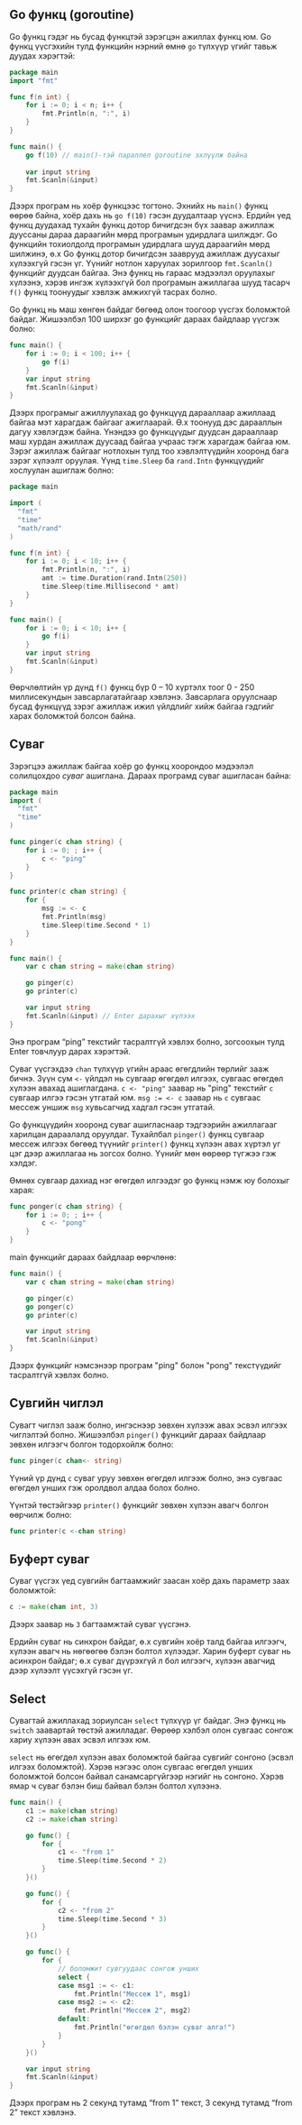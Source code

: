 ##  Go функц (goroutine)

Go функц гэдэг нь бусад функцтэй зэрэгцэн ажиллах функц юм. Go функц үүсгэхийн тулд функцийн нэрний өмнө `go` түлхүүр үгийг тавьж дуудах хэрэгтэй:

```go
package main
import "fmt"

func f(n int) {
    for i := 0; i < n; i++ {
        fmt.Println(n, ":", i)
    }
}

func main() {
    go f(10) // main()-тэй параллел goroutine эхлүүлж байна
    
    var input string
    fmt.Scanln(&input)
}
```

Дээрх програм нь хоёр функцээс тогтоно. Эхнийх нь `main()` функц өөрөө байна, хоёр дахь нь `go f(10)` гэсэн дуудалтаар үүснэ. Ердийн үед функц дуудахад тухайн функц дотор бичигдсэн бүх заавар ажиллаж дууссаны дараа дараагийн мөрд програмын удирдлага шилждэг. Go функцийн тохиолдолд програмын удирдлага шууд дараагийн мөрд шилжинэ, ө.х Go функц дотор бичигдсэн зааврууд ажиллаж дуусахыг хүлээхгүй гэсэн үг. Үүнийг нотлон харуулах зорилгоор `fmt.Scanln()` функцийг дуудсан байгаа. Энэ функц нь гараас мэдээлэл оруулахыг хүлээнэ, хэрэв ингэж хүлээхгүй бол програмын ажиллагаа шууд тасарч `f()` функц тоонуудыг хэвлэж амжихгүй тасрах болно.

Go функц нь маш хөнгөн байдаг бөгөөд олон тоогоор үүсгэх боломжтой байдаг. Жишээлбэл 100 ширхэг go функцийг дараах байдлаар үүсгэж болно:

```go
func main() {
    for i := 0; i < 100; i++ {
        go f(i)
    }
    var input string
    fmt.Scanln(&input)
}
```

Дээрх програмыг ажиллуулахад go функцүүд дарааллаар ажиллаад байгаа мэт харагдаж байгааг ажиглаарай. Ө.х тоонууд дэс дарааллын дагуу хэвлэгдэж байна. Үнэндээ go функцүүдыг дуудсан дарааллаар маш хурдан ажиллаж дуусаад байгаа учраас тэгж харагдаж байгаа юм. Зэрэг ажиллаж байгааг нотлохын тулд тоо хэвлэлтүүдийн хооронд бага зэрэг хүлээлт оруулая. Үүнд `time.Sleep` ба `rand.Intn` функцүүдийг хослуулан ашиглаж болно:

```go
package main

import (
  "fmt"
  "time"
  "math/rand"
)

func f(n int) {
    for i := 0; i < 10; i++ {
        fmt.Println(n, ":", i)
        amt := time.Duration(rand.Intn(250))
        time.Sleep(time.Millisecond * amt)
    }
}

func main() {
    for i := 0; i < 10; i++ {
        go f(i)
    }
    var input string
    fmt.Scanln(&input)
}
```

Өөрчлөлтийн үр дүнд `f()` функц бүр 0 – 10 хүртэлх тоог 0 - 250 миллисекундын завсарлагатайгаар хэвлэнэ. Завсарлага оруулснаар бусад функцүүд зэрэг ажиллаж ижил үйлдлийг хийж байгаа гэдгийг харах боломжтой болсон байна.

## Суваг

Зэрэгцээ ажиллаж байгаа хоёр go функц хоорондоо мэдээлэл солилцохдоо _суваг_ ашиглана. Дараах програмд суваг ашигласан байна:

```go
package main
import (
  "fmt"
  "time"
)

func pinger(c chan string) {
    for i := 0; ; i++ {
        c <- "ping"
    }
}

func printer(c chan string) {
    for {
        msg := <- c
        fmt.Println(msg)
        time.Sleep(time.Second * 1)
    }
}

func main() {
    var c chan string = make(chan string)

    go pinger(c)
    go printer(c)

    var input string
    fmt.Scanln(&input) // Enter дарахыг хүлээх
}
```

Энэ програм “ping” текстийг тасралтгүй хэвлэх болно, зогсоохын тулд Enter товчлуур дарах хэрэгтэй.

Суваг үүсгэхдээ `chan` түлхүүр үгийн араас өгөгдлийн төрлийг зааж бичнэ. Зүүн сум `<-` үйлдэл нь сувгаар өгөгдөл илгээх, сувгаас өгөгдөл хүлээн авахад ашиглагдана. `c <- "ping"` заавар нь "ping" текстийг `c` сувгаар илгээ гэсэн утгатай юм. `msg := <- c` заавар нь `c` сувгаас мессеж уншиж `msg` хувьсагчид хадгал гэсэн утгатай.

Go функцүүдийн хооронд суваг ашигласнаар тэдгээрийн ажиллагааг харилцан дараалалд оруулдаг. Тухайлбал `pinger()` функц сувгаар мессеж илгээх бөгөөд түүнийг `printer()` функц хүлээн авах хүртэл уг цэг дээр ажиллагаа нь зогсох болно. Үүнийг мөн өөрөөр түгжээ гэж хэлдэг.

Өмнөх сувгаар дахиад нэг өгөгдөл илгээдэг go функц нэмж юу болохыг харая:

```go
func ponger(c chan string) {
    for i := 0; ; i++ {
        c <- "pong"
    }
}
```

main функцийг дараах байдлаар өөрчлөнө:

```go
func main() {
    var c chan string = make(chan string)

    go pinger(c)
    go ponger(c)
    go printer(c)

    var input string
    fmt.Scanln(&input)
}
```

Дээрх функцийг нэмсэнээр програм "ping" болон "pong" текстүүдийг тасралтгүй хэвлэх болно.

## Сувгийн чиглэл

Сувагт чиглэл зааж болно, ингэснээр зөвхөн хүлээж авах эсвэл илгээх чиглэлтэй болно. Жишээлбэл `pinger()` функцийг дараах байдлаар зөвхөн илгээгч болгон тодорхойлж болно:

```go
func pinger(c chan<- string)
```

Үүний үр дүнд `c` суваг уруу зөвхөн өгөгдөл илгээж болно, энэ сувгаас өгөгдөл унших гэж оролдвол алдаа болох болно.

Үүнтэй төстэйгээр `printer()` функцийг зөвхөн хүлээн авагч болгон өөрчилж болно:

```go
func printer(c <-chan string)
```

## Буферт суваг

Суваг үүсгэх үед сувгийн багтаамжийг заасан хоёр дахь параметр заах боломжтой:

```go
c := make(chan int, 3)
```

Дээрх заавар нь `3` багтаамжтай суваг үүсгэнэ.

Ердийн суваг нь синхрон байдаг, ө.х сувгийн хоёр талд байгаа илгээгч, хүлээн авагч нь нөгөөгөө бэлэн болтол хүлээдэг. Харин буферт суваг нь асинхрон байдаг; ө.х суваг дүүрэхгүй л бол илгээгч, хүлээн авагчид дээр хүлээлт үүсэхгүй гэсэн үг.


## Select

Сувагтай ажиллахад зориулсан `select` түлхүүр үг байдаг. Энэ функц нь `switch` заавартай төстэй ажилладаг. Өөрөөр хэлбэл олон сувгаас сонгож хариу хүлээн авах эсвэл илгээх юм. 

`select` нь өгөгдөл хүлээн авах боломжтой байгаа сувгийг сонгоно (эсвэл илгээх боломжтой). Хэрэв нэгээс олон сувгаас өгөгдөл унших боломжтой болсон байвал санамсаргүйгээр нэгийг нь сонгоно. Хэрэв ямар ч суваг бэлэн биш байвал бэлэн болтол хүлээнэ.

```go
func main() {
    c1 := make(chan string)
    c2 := make(chan string)

    go func() {
        for {
            c1 <- "from 1"
            time.Sleep(time.Second * 2)
        }
    }()

    go func() {
        for {
            c2 <- "from 2"
            time.Sleep(time.Second * 3)
        }
    }()

    go func() {
        for {
            // боломжит сувгуудаас сонгож унших
            select {
            case msg1 := <- c1:
                fmt.Println("Мессеж 1", msg1)
            case msg2 := <- c2:
                fmt.Println("Мессеж 2", msg2)
            default:
                fmt.Println("өгөгдөл бэлэн суваг алга!")
            }
        }
    }()

    var input string
    fmt.Scanln(&input)
}
```

Дээрх програм нь 2 секунд тутамд “from 1” текст, 3 секунд тутамд “from 2” текст хэвлэнэ.